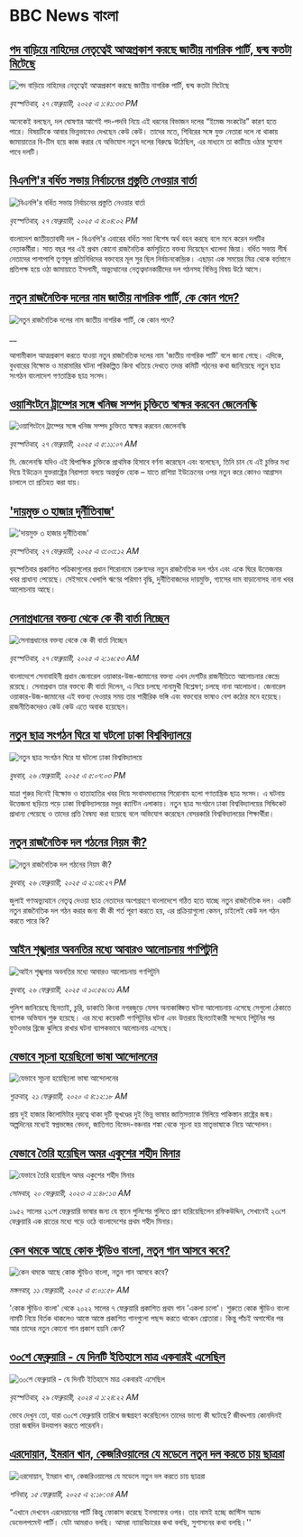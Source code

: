 # BBC News বাংলা## [পদ বাড়িয়ে নাহিদের নেতৃত্বেই আত্মপ্রকাশ করছে জাতীয় নাগরিক পার্টি,  দ্বন্দ্ব কতটা মিটেছে](https://www.bbc.com/bengali/articles/ckgyyxv6p34o?at_campaign=githubrss)![পদ বাড়িয়ে নাহিদের নেতৃত্বেই আত্মপ্রকাশ করছে জাতীয় নাগরিক পার্টি,  দ্বন্দ্ব কতটা মিটেছে](https://ichef.bbci.co.uk/ace/standard/240/cpsprodpb/6d5e/live/e2940870-f4f2-11ef-9e61-71ee71f26eb1.jpg)_বৃহস্পতিবার, ২৭ ফেব্রুয়ারী, ২০২৫ এ ১:৪১:৩৩ PM_অনেকেই বলছেন, দল ঘোষণার আগেই পদ-পদবি নিয়ে এই ধরনের বিভাজন দলের “ইমেজ সংকটের” কারণ হতে পারে। বিষয়টিকে আবার ভিন্নভাবেও দেখছেন কেউ কেউ। তাদের মতে, শিবিরের সঙ্গে যুক্ত নেতারা দলে না থাকায় জামায়াতের বি-টিম হয়ে কাজ করার যে অভিযোগ নতুন দলের বিরুদ্ধে উঠেছিল, এর মাধ্যমে তা কাটিয়ে ওঠার সুযোগ পাবে দলটি।## [বিএনপি'র বর্ধিত সভায় নির্বাচনের প্রস্তুতি নেওয়ার বার্তা](https://www.bbc.com/bengali/articles/c5y00ene98yo?at_campaign=githubrss)![বিএনপি'র বর্ধিত সভায় নির্বাচনের প্রস্তুতি নেওয়ার বার্তা](https://ichef.bbci.co.uk/ace/standard/240/cpsprodpb/6809/live/79725be0-f519-11ef-a276-596f7e6218f8.jpg)_বৃহস্পতিবার, ২৭ ফেব্রুয়ারী, ২০২৫ এ ৪:০৪:০২ PM_বাংলাদেশ জাতীয়তাবাদী দল - বিএনপি'র এবারের বর্ধিত সভা বিশেষ অর্থ বহন করছে বলে মনে করেন দলটির নেতাকর্মীরা। সাত বছর পর এই প্রথম কোনো রাজনৈতিক কর্মসূচিতে বক্তব্য দিয়েছেন খালেদা জিয়া। বর্ধিত সভায় শীর্ষ নেতাদের পাশাপাশি তৃণমূল প্রতিনিধিদের বক্তব্যের মূল সুর ছিল নির্বাচনকেন্দ্রিক। এছাড়া এক সময়ের মিত্র থেকে বর্তমানে প্রতিপক্ষ হয়ে ওঠা জামায়াতে ইসলামী, অভ্যুত্থানের নেতৃত্বদানকারীদের দল গঠনসহ বিভিন্ন বিষয় উঠে আসে।## [নতুন রাজনৈতিক দলের নাম জাতীয় নাগরিক পার্টি, কে কোন পদে? ](https://www.bbc.co.uk/bengali/live/c0jggn9w2jlt?at_campaign=githubrss)![নতুন রাজনৈতিক দলের নাম জাতীয় নাগরিক পার্টি, কে কোন পদে? ](https://ichef.bbci.co.uk/ace/standard/240/cpsprodpb/691f/live/0220b330-f4ff-11ef-8c03-7dfdbeeb2526.png)__আগামীকাল আত্মপ্রকাশ করতে যাওয়া নতুন রাজনৈতিক দলের নাম 'জাতীয় নাগরিক পার্টি' বলে জানা গেছে। এদিকে, বুধবারের বিক্ষোভ ও মারামারির ঘটনা পরিকল্পিত কিনা খতিয়ে দেখতে তদন্ত কমিটি গঠনের কথা জানিয়েছে নতুন  ছাত্র সংগঠন বাংলাদেশ গণতান্ত্রিক ছাত্র সংসদ।## [ওয়াশিংটনে ট্রাম্পের সঙ্গে খনিজ সম্পদ চুক্তিতে স্বাক্ষর করবেন জেলেনস্কি](https://www.bbc.com/bengali/articles/c0jgg8ln4e3o?at_campaign=githubrss)![ওয়াশিংটনে ট্রাম্পের সঙ্গে খনিজ সম্পদ চুক্তিতে স্বাক্ষর করবেন জেলেনস্কি](https://ichef.bbci.co.uk/ace/standard/240/cpsprodpb/b783/live/c34c1000-f4b3-11ef-8c03-7dfdbeeb2526.jpg)_বৃহস্পতিবার, ২৭ ফেব্রুয়ারী, ২০২৫ এ ৫:১১:০৭ AM_মি. জেলেনস্কি যদিও এই দ্বিপাক্ষিক চুক্তিকে প্রাথমিক হিসাবে বর্ণনা করেছেন এবং বলেছেন, তিনি চান যে এই চুক্তির মধ্য দিয়ে ইউক্রেন যুক্তরাষ্ট্রের নিরাপত্তা বলয়ে অন্তর্ভুক্ত হোক – যাতে রাশিয়া ইউক্রেনের ওপর নতুন করে কোনও আগ্রাসন চালালে তা প্রতিহত করা যায়।## ['দায়মুক্ত ৩ হাজার দুর্নীতিবাজ'](https://www.bbc.com/bengali/articles/c0kgg84yknvo?at_campaign=githubrss)!['দায়মুক্ত ৩ হাজার দুর্নীতিবাজ'](https://ichef.bbci.co.uk/ace/standard/240/cpsprodpb/522f/live/716bfdf0-f4b7-11ef-bf07-81f03eb07c15.jpg)_বৃহস্পতিবার, ২৭ ফেব্রুয়ারী, ২০২৫ এ ৩:০৩:১২ AM_বৃহস্পতিবার প্রকাশিত পত্রিকাগুলোর প্রধান শিরোনামে তরুণদের নতুন রাজনৈতিক দল গঠন এবং একে ঘিরে উত্তেজনার খবর প্রাধান্য পেয়েছে। সেইসাথে খেলাপি ঋণের পরিমাণ বৃদ্ধি, দুর্নীতিবাজদের দায়মুক্তি, গ্যাসের দাম বাড়ানোসহ নানা খবর আলোচনায় আছে।## [সেনাপ্রধানের বক্তব্য থেকে কে কী বার্তা নিচ্ছেন](https://www.bbc.com/bengali/articles/cx2rmvxz2d8o?at_campaign=githubrss)![সেনাপ্রধানের বক্তব্য থেকে কে কী বার্তা নিচ্ছেন](https://ichef.bbci.co.uk/ace/standard/240/cpsprodpb/86f9/live/ca3a6c50-f467-11ef-aeb3-bb556fdec0fe.png)_বৃহস্পতিবার, ২৭ ফেব্রুয়ারী, ২০২৫ এ ২:১৬:৫৩ AM_বাংলাদেশে সেনাবাহিনী প্রধান জেনারেল ওয়াকার-উজ-জামানের বক্তব্য এখন দেশটির রাজনীতিতে আলোচনার কেন্দ্রে রয়েছে। সেনাপ্রধান তার বক্তব্যে কী বার্তা দিলেন, এ নিয়ে চলছে নানামুখী বিশ্লেষণ; চলছে নানা আলোচনা। জেনারেল ওয়াকার-উজ-জামানের এই বক্তব্য দেওয়ার সময় তার শারীরিক ভঙ্গি এবং বক্তব্যের ভাষাও বেশ কঠোর মনে হয়েছে। রাজনীতিকদেরও কেউ কেউ এতে  অবাক হয়েছেন।## [নতুন ছাত্র সংগঠন ঘিরে যা ঘটলো ঢাকা বিশ্ববিদ্যালয়ে](https://www.bbc.com/bengali/articles/cn0j17901nno?at_campaign=githubrss)![নতুন ছাত্র সংগঠন ঘিরে যা ঘটলো ঢাকা বিশ্ববিদ্যালয়ে](https://ichef.bbci.co.uk/ace/standard/240/cpsprodpb/a09d/live/1dca6000-f45e-11ef-9e61-71ee71f26eb1.png)_বুধবার, ২৬ ফেব্রুয়ারী, ২০২৫ এ ৫:০৭:০৩ PM_যাত্রা শুরুর দিনেই বিক্ষোভ ও হাতাহাতির খবর দিয়ে সংবাদমাধ্যমের শিরোনাম হলো গণতান্ত্রিক ছাত্র সংসদ। এ ঘটনায় উত্তেজনা ছড়িয়ে পড়ে ঢাকা বিশ্ববিদ্যালয়ের মধুর ক্যান্টিন এলাকায়। নতুন ছাত্র সংগঠনে ঢাকা বিশ্ববিদ্যালয়ের সিন্ডিকেট প্রাধান্য পেয়েছে ও তাদের প্রতি বৈষম্য করা হয়েছে বলে অভিযোগ করেছেন বেসরকারি বিশ্ববিদ্যালয়ের শিক্ষার্থীরা।## [নতুন রাজনৈতিক দল গঠনের নিয়ম কী? ](https://www.bbc.com/bengali/articles/c86p3edyzjdo?at_campaign=githubrss)![নতুন রাজনৈতিক দল গঠনের নিয়ম কী? ](https://ichef.bbci.co.uk/ace/standard/240/cpsprodpb/3bde/live/8724cba0-f43e-11ef-837a-fdc1fd381948.jpg)_বুধবার, ২৬ ফেব্রুয়ারী, ২০২৫ এ ২:৩৪:২৭ PM_জুলাই গণঅভ্যুত্থানে নেতৃত্ব দেওয়া ছাত্র নেতাদের অংশগ্রহণে বাংলাদেশে গঠিত হতে যাচ্ছে নতুন রাজনৈতিক দল। একটি নতুন রাজনৈতিক দল গঠন করার জন্য কী কী শর্ত পূরণ করতে হয়, এর প্রক্রিয়াগুলো কেমন, চাইলেই কেউ দল গঠন করতে পারে কি?## [আইন শৃঙ্খলার অবনতির মধ্যে আবারও আলোচনায় গণপিটুনি](https://www.bbc.com/bengali/articles/c4g0w4p51lzo?at_campaign=githubrss)![আইন শৃঙ্খলার অবনতির মধ্যে আবারও আলোচনায় গণপিটুনি](https://ichef.bbci.co.uk/ace/standard/240/cpsprodpb/4c86/live/5a62de00-f429-11ef-9822-d3d66c578726.jpg)_বুধবার, ২৬ ফেব্রুয়ারী, ২০২৫ এ ১০:৫৬:৩১ AM_পুলিশ জানিয়েছে ছিনতাই, চুরি, ডাকাতি কিংবা নগরজুড়ে যেসব অনাকাঙ্ক্ষিত ঘটনা আলোচনায় এসেছে সেগুলো ঠেকাতে ব্যাপক অভিযান শুরু হয়েছে। এর মধ্যে কয়েকটি গণপিটুনির ঘটনা এবং উত্তরায় ছিনতাইকারী সন্দেহে পিটুনির পর ফুটওভার ব্রিজে ঝুলিয়ে রাখার ঘটনা ব্যাপকভাবে আলোচনায় এসেছে।## [যেভাবে সূচনা হয়েছিলো ভাষা আন্দোলনের](https://www.bbc.com/bengali/news-51550921?at_campaign=githubrss)![যেভাবে সূচনা হয়েছিলো ভাষা আন্দোলনের](https://ichef.bbci.co.uk/ace/standard/240/cpsprodpb/4BB8/production/_110948391_gettyimages-922436162.jpg)_শুক্রবার, ২১ ফেব্রুয়ারী, ২০২০ এ ৪:১২:১৮ AM_প্রায় দুই হাজার কিলোমিটার দূরত্বে থাকা দুটি ভূখণ্ডের দুই ভিন্ন ভাষার জাতিসত্তাকে মিলিয়ে পাকিস্তান রাষ্ট্রের জন্ম। অল্পদিনের মধ্যেই স্বপ্নভঙ্গের বেদনা, জাতিগত বিভেদ-বঞ্চনার শঙ্কা থেকে সূচনা হয় মাতৃভাষাকে নিয়ে আন্দোলন।## [যেভাবে তৈরি হয়েছিল অমর একুশের শহীদ মিনার](https://www.bbc.com/bengali/news-55642678?at_campaign=githubrss)![যেভাবে তৈরি হয়েছিল অমর একুশের শহীদ মিনার](https://ichef.bbci.co.uk/ace/standard/240/cpsprodpb/73B2/production/_128681692_gettyimages-170501556.jpg)_সোমবার, ২০ ফেব্রুয়ারী, ২০২৩ এ ১:৪৮:১৩ AM_১৯৫২ সালের ২১শে ফেব্রুয়ারি ভাষার জন্য যে স্থানে পুলিশের গুলিতে প্রাণ হারিয়েছিলেন রফিকউদ্দিন, সেখানেই ২৩শে ফেব্রুয়ারি এক রাতের মধ্যে গড়ে ওঠে বাংলাদেশের প্রথম শহীদ মিনার।## [কেন থমকে আছে কোক স্টুডিও বাংলা, নতুন গান আসবে কবে?](https://www.bbc.com/bengali/articles/c93q6en9dw3o?at_campaign=githubrss)![কেন থমকে আছে কোক স্টুডিও বাংলা, নতুন গান আসবে কবে?](https://ichef.bbci.co.uk/ace/standard/240/cpsprodpb/7e5d/live/1b55c080-e54a-11ef-ac06-c704ef511fd5.jpg)_মঙ্গলবার, ১১ ফেব্রুয়ারী, ২০২৫ এ ৫:০১:৫৮ AM_'কোক স্টুডিও বাংলা' থেকে ২০২২ সালের ৭ ফেব্রুয়ারি প্রকাশিত প্রথম গান 'একলা চলো'। শুরুতে কোক স্টুডিও বাংলা নামটি নিয়ে বির্তক থাকলেও আস্তে আস্তে প্রকাশিত গানগুলো পছন্দ করতে থাকেন শ্রোতারা। কিন্তু পাঁচই অগাস্টের পর আর তাদের নতুন কোনো গান প্রকাশ হয়নি কেন?## [৩০শে ফেব্রুয়ারি - যে দিনটি ইতিহাসে মাত্র একবারই এসেছিল](https://www.bbc.com/bengali/articles/cz4d70ql8pgo?at_campaign=githubrss)![৩০শে ফেব্রুয়ারি - যে দিনটি ইতিহাসে মাত্র একবারই এসেছিল](https://ichef.bbci.co.uk/ace/standard/240/cpsprodpb/3925/live/5c43f020-d62e-11ee-8f28-259790e80bba.jpg)_বৃহস্পতিবার, ২৯ ফেব্রুয়ারী, ২০২৪ এ ১:২৪:২২ AM_ভেবে দেখুন তো, যারা ৩০শে ফেব্রুয়ারি তারিখে জন্মগ্রহণ করেছিলেন তাদের ভাগ্যে কী ঘটেছে? জীবদ্দশায় কোনদিনই তারা জন্মদিন উদযাপন করতে পারেননি।## [এরদোয়ান, ইমরান খান, কেজরিওয়ালের যে মডেলে নতুন দল করতে চায় ছাত্ররা ](https://www.bbc.com/bengali/articles/c8xqz4l08vlo?at_campaign=githubrss)![এরদোয়ান, ইমরান খান, কেজরিওয়ালের যে মডেলে নতুন দল করতে চায় ছাত্ররা ](https://ichef.bbci.co.uk/ace/standard/240/cpsprodpb/10dc/live/f5609a90-ead4-11ef-bd1b-d536627785f2.jpg)_শনিবার, ১৫ ফেব্রুয়ারী, ২০২৫ এ ২:১৮:৩৪ AM_“এখানে দেখবেন এরদেয়ানের পার্টি কিন্তু ফোকাস করেছে ইনসাফের ওপর। তার নামই হচ্ছে জাস্টিস অ্যান্ড ডেভেলপমেন্ট পার্টি। যেটা আমরাও বলছি। আমরা ন্যায়বিচারের কথা বলছি, সুশাসনের কথা বলছি।''